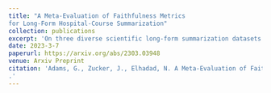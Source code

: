 ```yaml
---
title: "A Meta-Evaluation of Faithfulness Metrics
for Long-Form Hospital-Course Summarization"
collection: publications
excerpt: 'On three diverse scientific long-form summarization datasets (spanning biomedical, clinical, and chemical domains), we find, among others, that faithfulness calibration is optimal when the negative sets are extractive and more likely to be generated, whereas for relevance calibration, the metric margin between ranked candidates should be maximized and surprise minimized.'
date: 2023-3-7
paperurl: https://arxiv.org/abs/2303.03948
venue: Arxiv Preprint
citation: 'Adams, G., Zucker, J., Elhadad, N. A Meta-Evaluation of Faithfulness Metrics for Long-Form Hospital-Course Summarization
.'
---
```

